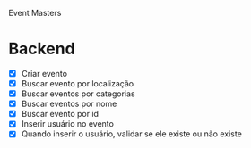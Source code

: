 Event Masters

# Backend

- [X] Criar evento
- [X] Buscar evento por localização
- [X] Buscar eventos por categorias
- [X] Buscar eventos por nome
- [X] Buscar evento por id
- [X] Inserir usuário no evento
- [X] Quando inserir o usuário, validar se ele existe ou não existe